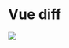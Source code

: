 # Vue diff

![](https://cdn.staticaly.com/gh/845415120/picx-images-hosting@master/20230815/image.5b20th940wo0.webp)